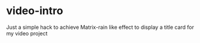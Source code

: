 # video-intro

Just a simple hack to achieve Matrix-rain like effect to display a title card for my video project
